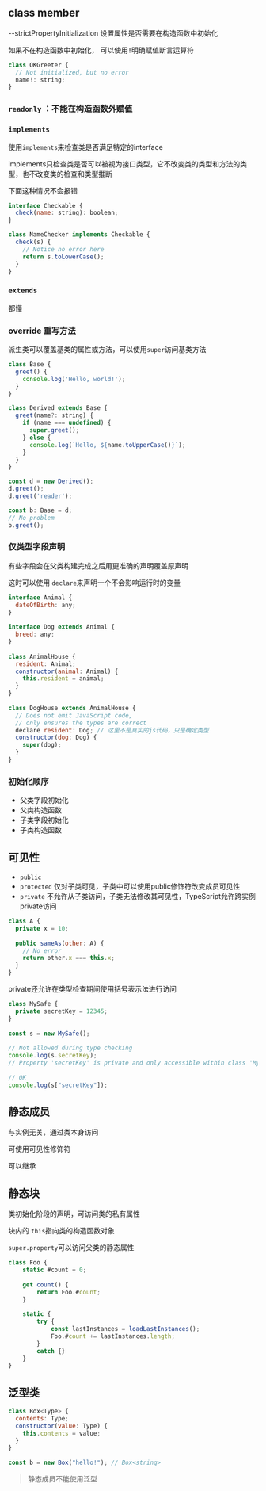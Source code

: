 
## class member

--strictPropertyInitialization 设置属性是否需要在构造函数中初始化

如果不在构造函数中初始化， 可以使用```!```明确赋值断言运算符

```javascript
class OKGreeter {
  // Not initialized, but no error
  name!: string;
}
```

### ```readonly``` ：不能在构造函数外赋值

### ```implements```

使用```implements```来检查类是否满足特定的interface

implements只检查类是否可以被视为接口类型，它不改变类的类型和方法的类型，也不改变类的检查和类型推断

下面这种情况不会报错

```javascript
interface Checkable {
  check(name: string): boolean;
}

class NameChecker implements Checkable {
  check(s) {
    // Notice no error here
    return s.toLowerCase();
  }
}
```

### ```extends```

都懂

### override 重写方法

派生类可以覆盖基类的属性或方法，可以使用```super```访问基类方法

```javascript
class Base {
  greet() {
    console.log('Hello, world!');
  }
}

class Derived extends Base {
  greet(name?: string) {
    if (name === undefined) {
      super.greet();
    } else {
      console.log(`Hello, ${name.toUpperCase()}`);
    }
  }
}

const d = new Derived();
d.greet();
d.greet('reader');

const b: Base = d;
// No problem
b.greet();
```

### 仅类型字段声明

有些字段会在父类构建完成之后用更准确的声明覆盖原声明

这时可以使用 ```declare```来声明一个不会影响运行时的变量

```javascript
interface Animal {
  dateOfBirth: any;
}
 
interface Dog extends Animal {
  breed: any;
}
 
class AnimalHouse {
  resident: Animal;
  constructor(animal: Animal) {
    this.resident = animal;
  }
}
 
class DogHouse extends AnimalHouse {
  // Does not emit JavaScript code,
  // only ensures the types are correct
  declare resident: Dog; // 这里不是真实的js代码，只是确定类型
  constructor(dog: Dog) {
    super(dog);
  }
}
```

### 初始化顺序

- 父类字段初始化
- 父类构造函数
- 子类字段初始化
- 子类构造函数

## 可见性

- ```public```
- ```protected``` 仅对子类可见，子类中可以使用public修饰符改变成员可见性
- ```private``` 不允许从子类访问，子类无法修改其可见性，TypeScript允许跨实例private访问

```javascript
class A {
  private x = 10;
 
  public sameAs(other: A) {
    // No error
    return other.x === this.x;
  }
}

```

private还允许在类型检查期间使用括号表示法进行访问

```javascript
class MySafe {
  private secretKey = 12345;
}
 
const s = new MySafe();
 
// Not allowed during type checking
console.log(s.secretKey);
// Property 'secretKey' is private and only accessible within class 'MySafe'.
 
// OK
console.log(s["secretKey"]);
```

## 静态成员

与实例无关，通过类本身访问

可使用可见性修饰符

可以继承

## 静态块

类初始化阶段的声明，可访问类的私有属性

块内的 ```this```指向类的构造函数对象

```super.property```可以访问父类的静态属性

```javascript
class Foo {
    static #count = 0;
 
    get count() {
        return Foo.#count;
    }
 
    static {
        try {
            const lastInstances = loadLastInstances();
            Foo.#count += lastInstances.length;
        }
        catch {}
    }
}
```

## 泛型类

```javascript
class Box<Type> {
  contents: Type;
  constructor(value: Type) {
    this.contents = value;
  }
}
 
const b = new Box("hello!"); // Box<string>
```

> 静态成员不能使用泛型
